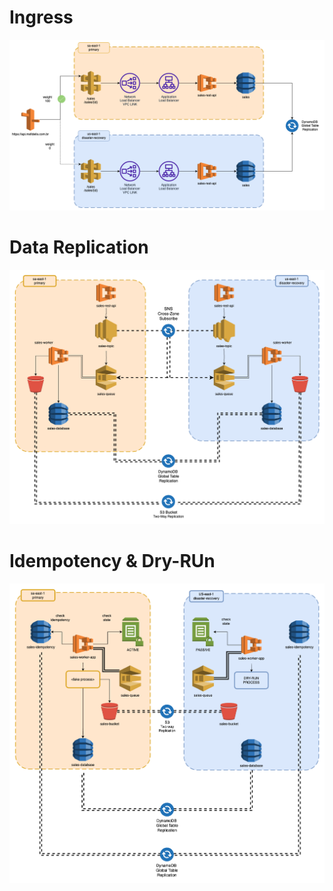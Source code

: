 # Ingress 

![Ingress Architecture](.github/img/Ingress.png)


# Data Replication 

![Ingress Architecture](.github/img/Data-Replication.png)


# Idempotency & Dry-RUn 

![Dry Run](.github/img/Idempotencia-Dry-Run.png)
